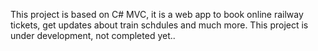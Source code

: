 This project is based on C# MVC, it is a web app to book online railway tickets, get updates about train schdules and much more.
This project is under development, not completed yet..

